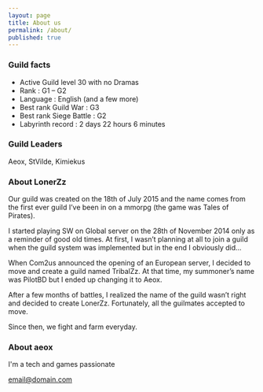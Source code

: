 ```yaml
---
layout: page
title: About us
permalink: /about/
published: true
---
```


### Guild facts
 
- Active Guild level 30 with no Dramas
- Rank : G1 – G2
- Language : English (and a few more)
- Best rank Guild War : G3
- Best rank Siege Battle : G2
- Labyrinth record : 2 days 22 hours 6 minutes


### Guild Leaders

Aeox, StVilde, Kimiekus

### About LonerZz

Our guild was created on the 18th of July 2015 and the name comes from the first ever guild I’ve been in on a mmorpg (the game was Tales of Pirates).

I started playing SW on Global server on the 28th of November 2014 only as a reminder of good old times. At first, I wasn’t planning at all to join a guild when the guild system was implemented but in the end I obviously did…

When Com2us announced the opening of an European server, I decided to move and create a guild named TribalZz. At that time, my summoner’s name was PilotBD but I ended up changing it to Aeox.

After a few months of battles, I realized the name of the guild wasn’t right and decided to create LonerZz. Fortunately, all the guilmates accepted to move.

Since then, we fight and farm everyday.

### About aeox

I'm a tech and games passionate 

[email@domain.com](mailto:email@domain.com)
